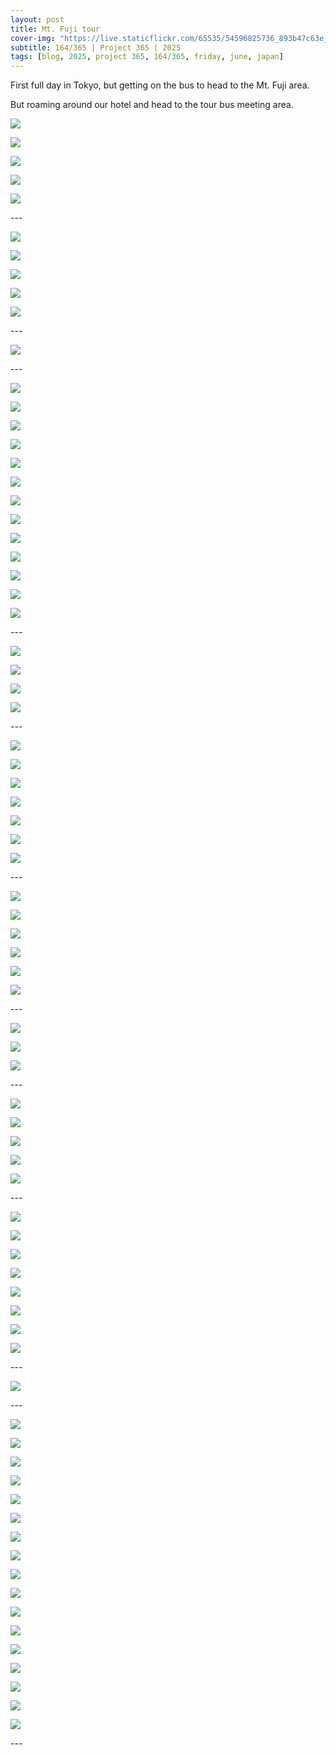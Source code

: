 ```yaml
---
layout: post
title: Mt. Fuji tour
cover-img: "https://live.staticflickr.com/65535/54596825736_893b47c63e_h.jpg"
subtitle: 164/365 | Project 365 | 2025
tags: [blog, 2025, project 365, 164/365, friday, june, japan]
---
```

<style>
  .intro-header.big-img {
    background-position:center; 
  }
</style>
First full day in Tokyo, but getting on the bus to head to the Mt. Fuji area.

But roaming around our hotel and head to the tour bus meeting area.
<p class="post-img-wrap">
  <img src="https://live.staticflickr.com/65535/54597127230_fc2fb64cb7_h.jpg">
</p>
<p class="post-img-wrap">
  <img src="https://live.staticflickr.com/65535/54597014729_dd0943d482_h.jpg">
</p>
<p class="post-img-wrap">
  <img src="https://live.staticflickr.com/65535/54597035733_3744ab2354_h.jpg">
</p>
<p class="post-img-wrap">
  <img src="https://live.staticflickr.com/65535/54597127915_942f586074_h.jpg">
</p>
<p class="post-img-wrap">
  <img src="https://live.staticflickr.com/65535/54595946587_ff055afe9b_h.jpg">
</p>
---
<p class="post-img-wrap">
  <img src="https://live.staticflickr.com/65535/54595946742_6196f14f52_h.jpg">
</p>
<p class="post-img-wrap">
  <img src="https://live.staticflickr.com/65535/54597015544_6f04d52146_h.jpg">
</p>
<p class="post-img-wrap">
  <img src="https://live.staticflickr.com/65535/54597015684_cc4866903c_h.jpg">
</p>
<p class="post-img-wrap">
  <img src="https://live.staticflickr.com/65535/54597037023_04852757fb_h.jpg">
</p>
<p class="post-img-wrap">
  <img src="https://live.staticflickr.com/65535/54596819291_3118407a5d_h.jpg">
</p>
---
<p class="post-img-wrap">
  <img src="https://live.staticflickr.com/65535/54597016509_bb4afc22b3_h.jpg">
</p>
---
<p class="post-img-wrap">
  <img src="https://live.staticflickr.com/65535/54595948427_4e27c8a1f6_h.jpg">
</p>
<p class="post-img-wrap">
  <img src="https://live.staticflickr.com/65535/54597016914_a08c639602_h.jpg">
</p>
<p class="post-img-wrap">
  <img src="https://live.staticflickr.com/65535/54595948617_1da80d9b4f_h.jpg">
</p>
<p class="post-img-wrap">
  <img src="https://live.staticflickr.com/65535/54596820801_8eae094402_h.jpg">
</p>
<p class="post-img-wrap">
  <img src="https://live.staticflickr.com/65535/54595949102_85f183839e_h.jpg">
</p>
<p class="post-img-wrap">
  <img src="https://live.staticflickr.com/65535/54595949152_d3260e915f_h.jpg">
</p>
<p class="post-img-wrap">
  <img src="https://live.staticflickr.com/65535/54596821851_29826b5768_h.jpg">
</p>
<p class="post-img-wrap">
  <img src="https://live.staticflickr.com/65535/54597039863_31e76ac7c8_h.jpg">
</p>
<p class="post-img-wrap">
  <img src="https://live.staticflickr.com/65535/54596822321_b693cc5ca5_h.jpg">
</p>
<p class="post-img-wrap">
  <img src="https://live.staticflickr.com/65535/54596822636_7910e4cc36_h.jpg">
</p>
<p class="post-img-wrap">
  <img src="https://live.staticflickr.com/65535/54597040678_785ad686a5_h.jpg">
</p>
<p class="post-img-wrap">
  <img src="https://live.staticflickr.com/65535/54597019794_d17c8889cf_h.jpg">
</p>
<p class="post-img-wrap">
  <img src="https://live.staticflickr.com/65535/54595951672_5b392b7291_h.jpg">
</p>
---
<p class="post-img-wrap">
  <img src="https://live.staticflickr.com/65535/54596824141_8714940810_h.jpg">
</p>
<p class="post-img-wrap">
  <img src="https://live.staticflickr.com/65535/54597042353_cc7474d680_h.jpg">
</p>
<p class="post-img-wrap">
  <img src="https://live.staticflickr.com/65535/54597134370_37f4567f1a_h.jpg">
</p>
<p class="post-img-wrap">
  <img src="https://live.staticflickr.com/65535/54597042748_ef06483651_h.jpg">
</p>
---
<p class="post-img-wrap">
  <img src="https://live.staticflickr.com/65535/54597134640_fe7f96fcac_h.jpg">
</p>
<p class="post-img-wrap">
  <img src="https://live.staticflickr.com/65535/54596825206_e029ba439b_h.jpg">
</p>
<p class="post-img-wrap">
  <img src="https://live.staticflickr.com/65535/54649089529_382cbd1edf_h.jpg">
</p>
<p class="post-img-wrap">
  <img src="https://live.staticflickr.com/65535/54597022389_5d090beb7a_h.jpg">
</p>
<p class="post-img-wrap">
  <img src="https://live.staticflickr.com/65535/54596825891_6b1f4c5065_h.jpg">
</p>
<p class="post-img-wrap">
  <img src="https://live.staticflickr.com/65535/54597022794_e57d9cae58_h.jpg">
</p>
<p class="post-img-wrap">
  <img src="https://live.staticflickr.com/65535/54597136150_dd1f93e683_h.jpg">
</p>
---
<p class="post-img-wrap">
  <img src="https://live.staticflickr.com/65535/54597024619_60b738fc56_h.jpg">
</p>
<p class="post-img-wrap">
  <img src="https://live.staticflickr.com/65535/54596828321_b2e06ee1eb_h.jpg">
</p>
<p class="post-img-wrap">
  <img src="https://live.staticflickr.com/65535/54596828826_bb371ca69a_h.jpg">
</p>
<p class="post-img-wrap">
  <img src="https://live.staticflickr.com/65535/54597025999_893335921b_h.jpg">
</p>
<p class="post-img-wrap">
  <img src="https://live.staticflickr.com/65535/54596829386_29a258c5be_h.jpg">
</p>
<p class="post-img-wrap">
  <img src="https://live.staticflickr.com/65535/54597026259_61d197d922_h.jpg">
</p>
---
<p class="post-img-wrap">
  <img src="https://live.staticflickr.com/65535/54597048408_6ac9d7226b_h.jpg">
</p>
<p class="post-img-wrap">
  <img src="https://live.staticflickr.com/65535/54597048593_0a2067cf71_h.jpg">
</p>
<p class="post-img-wrap">
  <img src="https://live.staticflickr.com/65535/54597049548_85b83458ba_h.jpg">
</p>
---
<p class="post-img-wrap">
  <img src="https://live.staticflickr.com/65535/54596831806_002ed39b87_h.jpg">
</p>
<p class="post-img-wrap">
  <img src="https://live.staticflickr.com/65535/54595960132_2659de4f50_h.jpg">
</p>
<p class="post-img-wrap">
  <img src="https://live.staticflickr.com/65535/54597142385_d6c592c084_h.jpg">
</p>
<p class="post-img-wrap">
  <img src="https://live.staticflickr.com/65535/54597142650_29003cee16_h.jpg">
</p>
<p class="post-img-wrap">
  <img src="https://live.staticflickr.com/65535/54596832946_bcdcd40904_h.jpg">
</p>
---
<p class="post-img-wrap">
  <img src="https://live.staticflickr.com/65535/54595961612_6b1c7c5488_h.jpg">
</p>
<p class="post-img-wrap">
  <img src="https://live.staticflickr.com/65535/54597030669_e3a6f87952_h.jpg">
</p>
<p class="post-img-wrap">
  <img src="https://live.staticflickr.com/65535/54595962172_258bc14917_h.jpg">
</p>
<p class="post-img-wrap">
  <img src="https://live.staticflickr.com/65535/54596834106_88cfe752e8_h.jpg">
</p>
<p class="post-img-wrap">
  <img src="https://live.staticflickr.com/65535/54596834161_b59f41679a_h.jpg">
</p>
<p class="post-img-wrap">
  <img src="https://live.staticflickr.com/65535/54597174805_46808a2ec3_h.jpg">
</p>
<p class="post-img-wrap">
  <img src="https://live.staticflickr.com/65535/54597081488_9417fbf847_h.jpg">
</p>
<p class="post-img-wrap">
  <img src="https://live.staticflickr.com/65535/54597175270_47606da71d_h.jpg">
</p>
---
<p class="post-img-wrap">
  <img src="https://live.staticflickr.com/65535/54597082038_fc40043bbd_h.jpg">
</p>
---
<p class="post-img-wrap">
  <img src="https://live.staticflickr.com/65535/54597175790_da6c88ac33_h.jpg">
</p>
<p class="post-img-wrap">
  <img src="https://live.staticflickr.com/65535/54595993447_5aed9a5ce1_h.jpg">
</p>
<p class="post-img-wrap">
  <img src="https://live.staticflickr.com/65535/54596865266_a6d35e3ac6_h.jpg">
</p>
<p class="post-img-wrap">
  <img src="https://live.staticflickr.com/65535/54597062904_1b1415f91f_h.jpg">
</p>
<p class="post-img-wrap">
  <img src="https://live.staticflickr.com/65535/54596865521_3a59035f89_h.jpg">
</p>
<p class="post-img-wrap">
  <img src="https://live.staticflickr.com/65535/54597063214_795c72633d_h.jpg">
</p>
<p class="post-img-wrap">
  <img src="https://live.staticflickr.com/65535/54597082798_bf49c7c33c_h.jpg">
</p>
<p class="post-img-wrap">
  <img src="https://live.staticflickr.com/65535/54597063439_22a41d7dfe_h.jpg">
</p>
<p class="post-img-wrap">
  <img src="https://live.staticflickr.com/65535/54595994117_d0c21f174f_h.jpg">
</p>
<p class="post-img-wrap">
  <img src="https://live.staticflickr.com/65535/54597063799_aa33343c94_h.jpg">
</p>
<p class="post-img-wrap">
  <img src="https://live.staticflickr.com/65535/54597064199_a8cab8eb50_h.jpg">
</p>
<p class="post-img-wrap">
  <img src="https://live.staticflickr.com/65535/54597064759_9f587861f4_h.jpg">
</p>
<p class="post-img-wrap">
  <img src="https://live.staticflickr.com/65535/54597084273_0c207d81cd_h.jpg">
</p>
<p class="post-img-wrap">
  <img src="https://live.staticflickr.com/65535/54597065394_29525e33dd_h.jpg">
</p>
<p class="post-img-wrap">
  <img src="https://live.staticflickr.com/65535/54597065634_874a9f2063_h.jpg">
</p>
<p class="post-img-wrap">
  <img src="https://live.staticflickr.com/65535/54597065634_874a9f2063_h.jpg">
</p>
<p class="post-img-wrap">
  <img src="https://live.staticflickr.com/65535/54595996502_6f5d026992_h.jpg">
</p>
---

